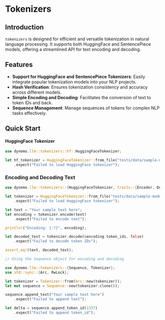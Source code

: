 # Tokenizers

## Introduction
`tokenizers` is designed for efficient and versatile tokenization in natural language processing. It supports both HuggingFace and SentencePiece models, offering a streamlined API for text encoding and decoding.

## Features
- **Support for HuggingFace and SentencePiece Tokenizers**: Easily integrate popular tokenization models into your NLP projects.
- **Hash Verification**: Ensures tokenization consistency and accuracy across different models.
- **Simple Encoding and Decoding**: Facilitates the conversion of text to token IDs and back.
- **Sequence Management**: Manage sequences of tokens for complex NLP tasks effectively.

## Quick Start

#### HuggingFace Tokenizer
```rust
use dynemo.llm::tokenizers::hf::HuggingFaceTokenizer;

let hf_tokenizer = HuggingFaceTokenizer::from_file("tests/data/sample-models/TinyLlama_v1.1/tokenizer.json")
    .expect("Failed to load HuggingFace tokenizer");
```

### Encoding and Decoding Text

```rust
use dynemo.llm::tokenizers::{HuggingFaceTokenizer, traits::{Encoder, Decoder}};

let tokenizer = HuggingFaceTokenizer::from_file("tests/data/sample-models/TinyLlama_v1.1/tokenizer.json")
    .expect("Failed to load HuggingFace tokenizer");

let text = "Your sample text here";
let encoding = tokenizer.encode(text)
    .expect("Failed to encode text");

println!("Encoding: {:?}", encoding);

let decoded_text = tokenizer.decode(&encoding.token_ids, false)
    .expect("Failed to decode token IDs");

assert_eq!(text, decoded_text);

// Using the Sequence object for encoding and decoding

use dynemo.llm::tokenizers::{Sequence, Tokenizer};
use std::sync::{Arc, RwLock};

let tokenizer = Tokenizer::from(Arc::new(tokenizer));
let mut sequence = Sequence::new(tokenizer.clone());

sequence.append_text("Your sample text here")
    .expect("Failed to append text");

let delta = sequence.append_token_id(1337)
    .expect("Failed to append token_id");
```
